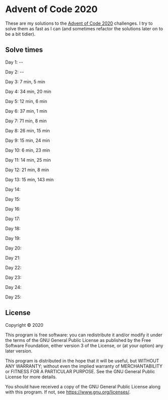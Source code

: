 # Advent of Code 2020
These are my solutions to the [Advent of Code 2020](https://adventofcode.com) challenges. I try to solve them as fast as I can (and sometimes refactor the solutions later on to be a bit tidier).

## Solve times
Day 1: --

Day 2: --

Day 3: 7 min, 5 min

Day 4: 34 min, 20 min

Day 5: 12 min, 6 min

Day 6: 37 min, 1 min

Day 7: 71 min, 8 min

Day 8: 26 min, 15 min

Day 9: 15 min, 24 min

Day 10: 6 min, 23 min

Day 11: 14 min, 25 min

Day 12: 21 min, 8 min

Day 13: 15 min, 143 min

Day 14: 

Day 15: 

Day 16: 

Day 17: 

Day 18: 

Day 19: 

Day 20: 

Day 21: 

Day 22: 

Day 23: 

Day 24: 

Day 25: 

## License

Copyright © 2020

This program is free software: you can redistribute it and/or modify
it under the terms of the GNU General Public License as published by
the Free Software Foundation, either version 3 of the License, or
(at your option) any later version.

This program is distributed in the hope that it will be useful,
but WITHOUT ANY WARRANTY; without even the implied warranty of
MERCHANTABILITY or FITNESS FOR A PARTICULAR PURPOSE.  See the
GNU General Public License for more details.

You should have received a copy of the GNU General Public License
along with this program.  If not, see <https://www.gnu.org/licenses/>.
